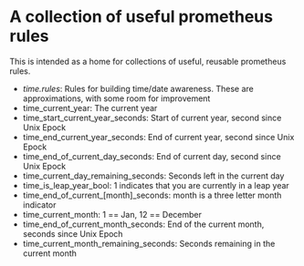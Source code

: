 # A collection of useful prometheus rules

This is intended as a home for collections of useful, reusable prometheus rules.

 - *time.rules*: Rules for building time/date awareness. These are approximations, with some room for improvement 
  - time\_current\_year: The current year
  - time\_start\_current\_year\_seconds: Start of current year, second since Unix Epock
  - time\_end\_current\_year\_seconds:  End of current year, second since Unix Epock
  - time\_end\_of\_current\_day\_seconds:  End of current day, second since Unix Epock
  - time\_current\_day\_remaining\_seconds: Seconds left in the current day
  - time\_is\_leap\_year\_bool: 1 indicates that you are currently in a leap year
  - time\_end\_of\_current\_[month]\_seconds: month is a three letter month indicator
  - time\_current\_month: 1 == Jan, 12 == December
  - time\_end\_of\_current\_month\_seconds: End of the current month, seconds since Unix Epoch
  - time\_current\_month\_remaining\_seconds: Seconds remaining in the current month
